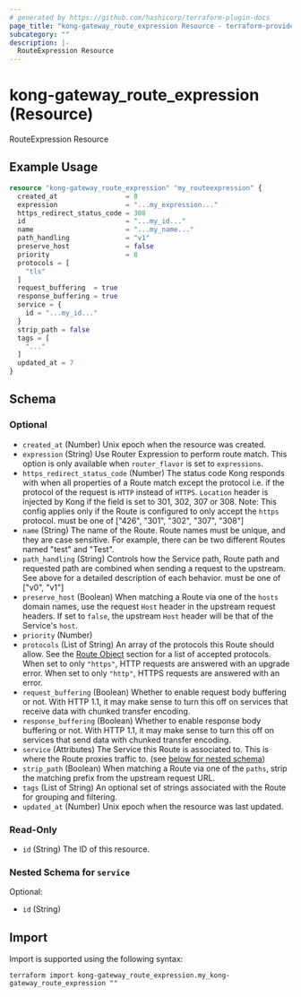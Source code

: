 ```yaml
---
# generated by https://github.com/hashicorp/terraform-plugin-docs
page_title: "kong-gateway_route_expression Resource - terraform-provider-kong-gateway"
subcategory: ""
description: |-
  RouteExpression Resource
---
```


# kong-gateway_route_expression (Resource)

RouteExpression Resource

## Example Usage

```terraform
resource "kong-gateway_route_expression" "my_routeexpression" {
  created_at                 = 8
  expression                 = "...my_expression..."
  https_redirect_status_code = 308
  id                         = "...my_id..."
  name                       = "...my_name..."
  path_handling              = "v1"
  preserve_host              = false
  priority                   = 8
  protocols = [
    "tls"
  ]
  request_buffering  = true
  response_buffering = true
  service = {
    id = "...my_id..."
  }
  strip_path = false
  tags = [
    "..."
  ]
  updated_at = 7
}
```

<!-- schema generated by tfplugindocs -->
## Schema

### Optional

- `created_at` (Number) Unix epoch when the resource was created.
- `expression` (String) Use Router Expression to perform route match. This option is only available when `router_flavor` is set to `expressions`.
- `https_redirect_status_code` (Number) The status code Kong responds with when all properties of a Route match except the protocol i.e. if the protocol of the request is `HTTP` instead of `HTTPS`. `Location` header is injected by Kong if the field is set to 301, 302, 307 or 308. Note: This config applies only if the Route is configured to only accept the `https` protocol. must be one of ["426", "301", "302", "307", "308"]
- `name` (String) The name of the Route. Route names must be unique, and they are case sensitive. For example, there can be two different Routes named "test" and "Test".
- `path_handling` (String) Controls how the Service path, Route path and requested path are combined when sending a request to the upstream. See above for a detailed description of each behavior. must be one of ["v0", "v1"]
- `preserve_host` (Boolean) When matching a Route via one of the `hosts` domain names, use the request `Host` header in the upstream request headers. If set to `false`, the upstream `Host` header will be that of the Service's `host`.
- `priority` (Number)
- `protocols` (List of String) An array of the protocols this Route should allow. See the [Route Object](#route-object) section for a list of accepted protocols. When set to only `"https"`, HTTP requests are answered with an upgrade error. When set to only `"http"`, HTTPS requests are answered with an error.
- `request_buffering` (Boolean) Whether to enable request body buffering or not. With HTTP 1.1, it may make sense to turn this off on services that receive data with chunked transfer encoding.
- `response_buffering` (Boolean) Whether to enable response body buffering or not. With HTTP 1.1, it may make sense to turn this off on services that send data with chunked transfer encoding.
- `service` (Attributes) The Service this Route is associated to. This is where the Route proxies traffic to. (see [below for nested schema](#nestedatt--service))
- `strip_path` (Boolean) When matching a Route via one of the `paths`, strip the matching prefix from the upstream request URL.
- `tags` (List of String) An optional set of strings associated with the Route for grouping and filtering.
- `updated_at` (Number) Unix epoch when the resource was last updated.

### Read-Only

- `id` (String) The ID of this resource.

<a id="nestedatt--service"></a>
### Nested Schema for `service`

Optional:

- `id` (String)

## Import

Import is supported using the following syntax:

```shell
terraform import kong-gateway_route_expression.my_kong-gateway_route_expression ""
```
